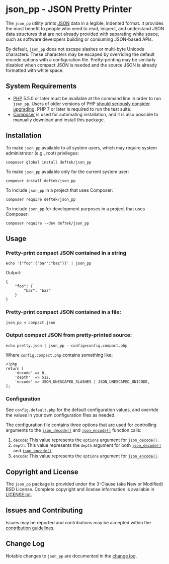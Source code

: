 # json_pp - JSON Pretty Printer

The `json_pp` utility prints [JSON](http://www.json.org/) data in a legible, indented format. It provides the most
benefit to people who need to read, inspect, and understand JSON data structures that are not already provided with
separating white space, such as software developers building or consuming JSON-based APIs.

By default, `json_pp` does not escape slashes or multi-byte Unicode characters. These characters may be escaped by
overriding the default encode options with a configuration file. Pretty-printing may be similarly disabled when compact
JSON is needed and the source JSON is already formatted with white space.

## System Requirements

* [PHP](http://php.net/) 5.5.0 or later must be available at the command line in order to run `json_pp`. Users of older
versions of PHP [should seriously consider upgrading](http://php.net/eol.php). PHP 7 or later is required to run the
test suite.
* [Composer](https://getcomposer.org/) is used for automating installation, and it is also possible to manually download
and install this package.

## Installation

To make `json_pp` available to all system users, which may require system administrator (e.g., root) privileges:

    composer global install deftek/json_pp

To make `json_pp` available only for the current system user:

    composer install deftek/json_pp

To include `json_pp` in a project that uses Composer:

    composer require deftek/json_pp
    
To include `json_pp` for development purposes in a project that uses Composer:

    composer require --dev deftek/json_pp

## Usage

### Pretty-print compact JSON contained in a string

    echo '{"foo":{"bar":"baz"}}' | json_pp

Output:

    {
        "foo": {
            "bar": "baz"
        }
    }

### Pretty-print compact JSON contained in a file:

    json_pp < compact.json

### Output compact JSON from pretty-printed source:

    echo pretty.json | json_pp --config=config.compact.php

Where `config.compact.php` contains something like:

    <?php
    return [
        'decode' => 0,
        'depth'  => 512,
        'encode' => JSON_UNESCAPED_SLASHES | JSON_UNESCAPED_UNICODE,
    ];

### Configuration

See `config.default.php` for the default configuration values, and override the values in your own configuration files
as needed.

The configuration file contains three options that are used for controlling arguments to the
[`json_decode()`](http://php.net/json_decode) and [`json_encode()`](http://php.net/json_encode) function calls:

1. `decode`: This value represents the `options` argument for [`json_decode()`](http://php.net/json_decode).
1. `depth`: This value represents the `depth` argument for both [`json_decode()`](http://php.net/json_decode) and
    [`json_encode()`](http://php.net/json_encode).
1. `encode`: This value represents the `options` argument for [`json_encode()`](http://php.net/json_encode).

## Copyright and License

The `json_pp` package is provided under the 3-Clause (aka New or Modified) BSD License. Complete copyright and license
information is available in [LICENSE.txt](LICENSE.txt).

## Issues and Contributing

Issues may be reported and contributions may be accepted within the [contribution guidelines](CONTRIBUTING.md).

## Change Log

Notable changes to `json_pp` are documented in the [change log](CHANGELOG.md).

